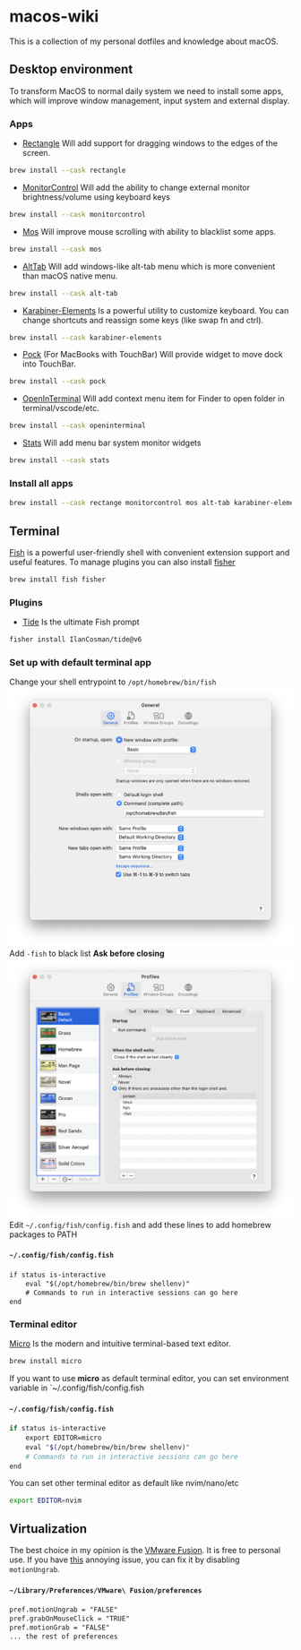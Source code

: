 # macos-wiki
This is a collection of my personal dotfiles and knowledge about macOS.
## Desktop environment
To transform MacOS to normal daily system we need to install some apps, which will improve window management, input system and external display.
### Apps
- [Rectangle](https://github.com/rxhanson/Rectangle) Will add support for dragging windows to the edges of the screen.
```bash
brew install --cask rectangle
```
- [MonitorControl](https://github.com/MonitorControl/MonitorControl) Will add the ability to change external monitor brightness/volume using keyboard keys
```bash
brew install --cask monitorcontrol
```
- [Mos](https://github.com/Caldis/Mos?tab=readme-ov-file) Will improve mouse scrolling with ability to blacklist some apps.
```bash
brew install --cask mos
```
- [AltTab](https://github.com/lwouis/alt-tab-macos) Will add windows-like alt-tab menu which is more convenient than macOS native menu.
```bash
brew install --cask alt-tab
```
- [Karabiner-Elements](https://github.com/pqrs-org/Karabiner-Elements) Is a powerful utility to customize keyboard. You can change shortcuts and reassign some keys (like swap fn and ctrl).
```bash
brew install --cask karabiner-elements
```
- [Pock](https://github.com/pock/pock) (For MacBooks with TouchBar) Will provide widget to move dock into TouchBar.
```bash
brew install --cask pock
```
- [OpenInTerminal](https://github.com/Ji4n1ng/OpenInTerminal) Will add context menu item for Finder to open folder in terminal/vscode/etc.
```bash
brew install --cask openinterminal
```
- [Stats](https://github.com/exelban/stats) Will add menu bar system monitor widgets
```bash
brew install --cask stats
```
### Install all apps
```bash
brew install --cask rectange monitorcontrol mos alt-tab karabiner-elements pock openinterminal stats
```

## Terminal
[Fish](https://github.com/fish-shell/fish-shell) is a powerful user-friendly shell with convenient extension support and useful features. To manage plugins you can also install [fisher](https://github.com/jorgebucaran/fisher)
```bash
brew install fish fisher
```
### Plugins
- [Tide](https://github.com/IlanCosman/tide) Is the ultimate Fish prompt
```bash
fisher install IlanCosman/tide@v6
```
### Set up with default terminal app
Change your shell entrypoint to `/opt/homebrew/bin/fish`
![terminal1.png](terminal1.png)
Add `-fish` to black list **Ask before closing**
![terminal2.png](terminal2.png)
Edit `~/.config/fish/config.fish` and add these lines to add homebrew packages to PATH
#### **`~/.config/fish/config.fish`**
```fish
if status is-interactive
    eval "$(/opt/homebrew/bin/brew shellenv)"
    # Commands to run in interactive sessions can go here
end
```
### Terminal editor
[Micro](https://github.com/zyedidia/micro) Is the modern and intuitive terminal-based text editor.
```bash
brew install micro
```
If you want to use **micro** as default terminal editor, you can set environment variable in `~/.config/fish/config.fish
#### **`~/.config/fish/config.fish`**
```bash
if status is-interactive
    export EDITOR=micro
    eval "$(/opt/homebrew/bin/brew shellenv)"
    # Commands to run in interactive sessions can go here
end
```
You can set other terminal editor as default like nvim/nano/etc
```bash
export EDITOR=nvim
```

## Virtualization
The best choice in my opinion is the [VMware Fusion](https://www.vmware.com/products/fusion.html). It is free to personal use.
If you have [this](https://unix.stackexchange.com/questions/700721/gnome-42-wayland-vmware-a-white-square-appears-when-i-click-on-the-edges-of) annoying issue, you can fix it by disabling `motionUngrab`.
#### **`~/Library/Preferences/VMware\ Fusion/preferences`**
```
pref.motionUngrab = "FALSE"
pref.grabOnMouseClick = "TRUE"
pref.motionGrab = "FALSE"
... the rest of preferences
```
